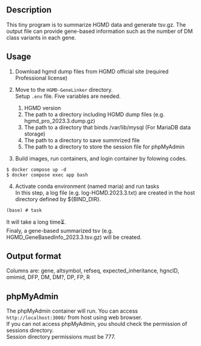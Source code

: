 ## Description
This tiny program is to summarize HGMD data and generate tsv.gz.
The output file can provide gene-based information such as the number of DM class variants in each gene.

## Usage
1. Download hgmd dump files from HGMD official site (required Professional license)
2. Move to the `HGMD-GeneLinker` directory.  
   Setup `.env` file. Five variables are needed.
   
   1. HGMD version
   2. The path to a directory including HGMD dump files (e.g. hgmd_pro_2023.3.dump.gz)
   3. The path to a directory that binds /var/lib/mysql (For MariaDB data storage)
   4. The path to a directory to save summrized file
   5. The path to a directory to store the session file for phpMyAdmin
   
4. Build images, run containers, and login container by folowing codes.
```
$ docker compose up -d
$ docker compose exec app bash
```

4. Activate conda environment (named maria) and run tasks  
In this step, a log file (e.g. log-HGMD.2023.3.txt) are created in the host directory defined by ${BIND_DIR}.
```
(base) # task
```
It will take a long time⏳.  
Finaly, a gene-based summarized tsv (e.g. HGMD_GeneBasedInfo_2023.3.tsv.gz) will be created.


## Output format
Columns are:
gene, altsymbol, refseq, expected_inheritance, hgncID, omimid, DFP, DM, DM?, DP, FP, R


## phpMyAdmin
The phpMyAdmin container will run. You can access `http://localhost:3000/` from host using web browser.  
If you can not access phpMyAdmin, you should check the permission of sessions directory.  
Session directory permissions must be 777.

